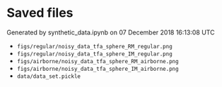 # Saved files 


Generated by synthetic_data.ipynb on 07 December 2018 16:13:08 UTC

*  `figs/regular/noisy_data_tfa_sphere_RM_regular.png` 
*  `figs/regular/noisy_data_tfa_sphere_IM_regular.png` 
*  `figs/airborne/noisy_data_tfa_sphere_RM_airborne.png` 
*  `figs/airborne/noisy_data_tfa_sphere_IM_airborne.png` 
*  `data/data_set.pickle` 

